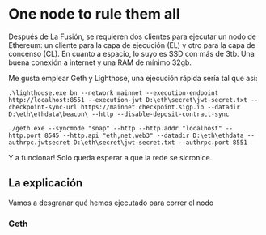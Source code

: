 # One node to rule them all

Después de La Fusión, se requieren dos clientes para ejecutar un nodo de Ethereum: un cliente para la capa de ejecución (EL) y otro para  la capa de concenso (CL). En cuanto a espacio, lo suyo es SSD con más de 3tb. Una buena conexión a internet y una RAM de mínimo 32gb.

Me gusta emplear Geth y Lighthose, una ejecución rápida sería tal que así:

```
.\lighthouse.exe bn --network mainnet --execution-endpoint http://localhost:8551 --execution-jwt D:\eth\secret\jwt-secret.txt --checkpoint-sync-url https://mainnet.checkpoint.sigp.io --datadir D:\eth\ethdata\beacon\ --http --disable-deposit-contract-sync
 ```

 ```
 ./geth.exe --syncmode "snap" --http --http.addr "localhost" --http.port 8545 --http.api "eth,net,web3" --datadir D:\eth\ethdata --authrpc.jwtsecret D:\eth\secret\jwt-secret.txt --authrpc.port 8551
 ```


Y a funcionar! Solo queda esperar a que la rede se sicronice.

## La explicación

Vamos a desgranar qué hemos ejecutado para correr el nodo

### Geth

